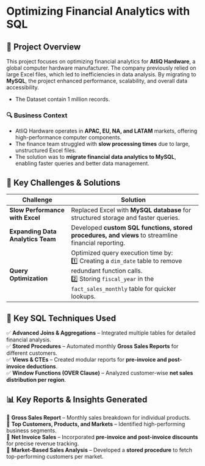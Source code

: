 # Optimizing Financial Analytics with SQL

## 📌 Project Overview
This project focuses on optimizing financial analytics for **AtliQ Hardware**, a global computer hardware manufacturer. The company previously relied on large Excel files, which led to inefficiencies in data analysis. By migrating to **MySQL**, the project enhanced performance, scalability, and overall data accessibility.
- The Dataset contain 1 million records.

### 🔍 Business Context
- AtliQ Hardware operates in **APAC, EU, NA, and LATAM** markets, offering high-performance computer components.
- The finance team struggled with **slow processing times** due to large, unstructured Excel files.
- The solution was to **migrate financial data analytics to MySQL**, enabling faster queries and better data management.

## 🚀 Key Challenges & Solutions
| Challenge | Solution |
|-----------|----------|
| **Slow Performance with Excel** | Replaced Excel with **MySQL database** for structured storage and faster queries. |
| **Expanding Data Analytics Team** | Developed **custom SQL functions, stored procedures, and views** to streamline financial reporting. |
| **Query Optimization** | Optimized query execution time by: <br> 1️⃣ Creating a `dim_date` table to remove redundant function calls. <br> 2️⃣ Storing `fiscal_year` in the `fact_sales_monthly` table for quicker lookups. |

## 🔢 Key SQL Techniques Used
✅ **Advanced Joins & Aggregations** – Integrated multiple tables for detailed financial analysis.  
✅ **Stored Procedures** – Automated monthly **Gross Sales Reports** for different customers.  
✅ **Views & CTEs** – Created modular reports for **pre-invoice and post-invoice deductions**.  
✅ **Window Functions (OVER Clause)** – Analyzed customer-wise **net sales distribution per region**.

## 📊 Key Reports & Insights Generated
📌 **Gross Sales Report** – Monthly sales breakdown for individual products.  
📌 **Top Customers, Products, and Markets** – Identified high-performing business segments.  
📌 **Net Invoice Sales** – Incorporated **pre-invoice and post-invoice discounts** for precise revenue tracking.  
📌 **Market-Based Sales Analysis** – Developed a **stored procedure** to fetch top-performing customers per market.


